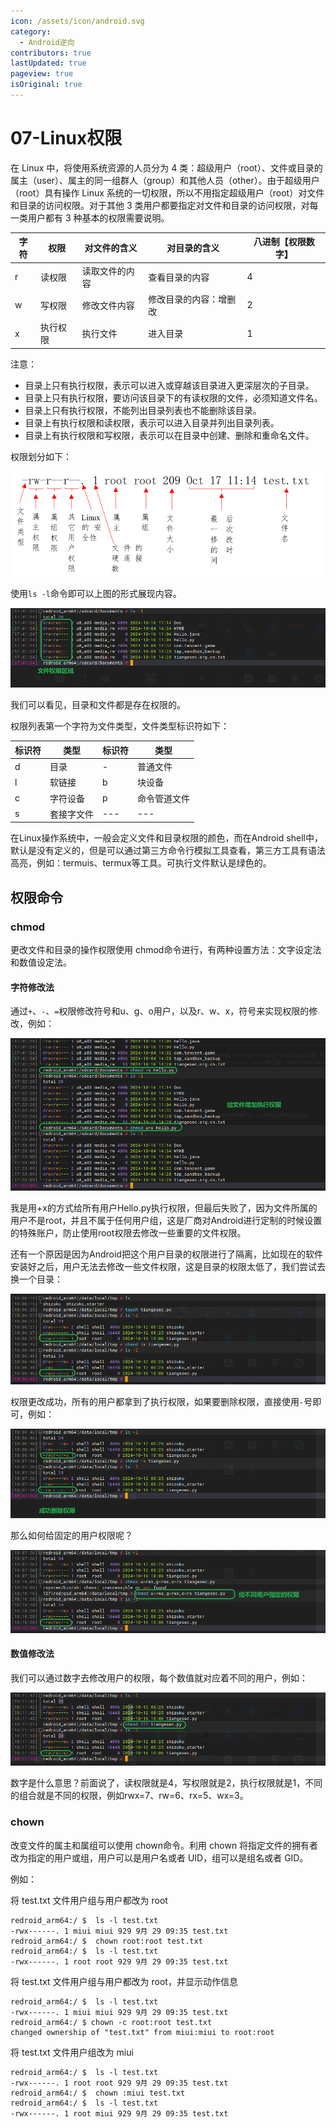 ```yaml
---
icon: /assets/icon/android.svg
category:
  - Android逆向
contributors: true
lastUpdated: true
pageview: true
isOriginal: true
---
```



# 07-Linux权限

在 Linux 中，将使用系统资源的人员分为 4 类：超级用户（root）、文件或目录的属主（user）、属主的同一组群人（group）和其他人员（other）。由于超级用户（root）具有操作 Linux 系统的一切权限，所以不用指定超级用户（root）对文件和目录的访问权限。对于其他 3 类用户都要指定对文件和目录的访问权限，对每一类用户都有 3 种基本的权限需要说明。

| 字符 | 权限     | 对文件的含义   | 对目录的含义           | 八进制【权限数字】 |
| ---- | -------- | -------------- | ---------------------- | ------------------ |
| r    | 读权限   | 读取文件的内容 | 查看目录的内容         | 4                  |
| w    | 写权限   | 修改文件内容   | 修改目录的内容：增删改 | 2                  |
| x    | 执行权限 | 执行文件       | 进入目录               | 1                  |

注意：

- 目录上只有执行权限，表示可以进入或穿越该目录进入更深层次的子目录。
- 目录上只有执行权限，要访问该目录下的有读权限的文件，必须知道文件名。
- 目录上只有执行权限，不能列出目录列表也不能删除该目录。
- 目录上有执行权限和读权限，表示可以进入目录并列出目录列表。
- 目录上有执行权限和写权限，表示可以在目录中创建、删除和重命名文件。

权限划分如下：

![image-20241016173611674](./07-Linux%E6%9D%83%E9%99%90.assets/image-20241016173611674.png)

使用`ls -l`命令即可以上图的形式展现内容。

![image-20241016174253144](./07-Linux%E6%9D%83%E9%99%90.assets/image-20241016174253144.png)

我们可以看见，目录和文件都是存在权限的。

权限列表第一个字符为文件类型，文件类型标识符如下：

| 标识符 | 类型       | 标识符 | 类型         |
| ------ | ---------- | ------ | ------------ |
| d      | 目录       | -      | 普通文件     |
| l      | 软链接     | b      | 块设备       |
| c      | 字符设备   | p      | 命令管道文件 |
| s      | 套接字文件 | ---    | ---          |

在Linux操作系统中，一般会定义文件和目录权限的颜色，而在Android shell中，默认是没有定义的，但是可以通过第三方命令行模拟工具查看，第三方工具有语法高亮，例如：termuis、termux等工具。可执行文件默认是绿色的。



## 权限命令

### chmod

更改文件和目录的操作权限使用 chmod命令进行，有两种设置方法：文字设定法和数值设定法。

#### 字符修改法

通过`+`、`-`、`=`权限修改符号和u、g、o用户，以及r、w、x，符号来实现权限的修改，例如：

![image-20241016175537477](./07-Linux%E6%9D%83%E9%99%90.assets/image-20241016175537477.png)

我是用+x的方式给所有用户Hello.py执行权限，但最后失败了，因为文件所属的用户不是root，并且不属于任何用户组，这是厂商对Android进行定制的时候设置的特殊账户，防止使用root权限去修改一些重要的文件权限。

还有一个原因是因为Android把这个用户目录的权限进行了隔离，比如现在的软件安装好之后，用户无法去修改一些文件权限，这是目录的权限太低了，我们尝试去换一个目录：

![image-20241016180709730](./07-Linux%E6%9D%83%E9%99%90.assets/image-20241016180709730.png)

权限更改成功，所有的用户都拿到了执行权限，如果要删除权限，直接使用`-`号即可，例如：

![image-20241016180820228](./07-Linux%E6%9D%83%E9%99%90.assets/image-20241016180820228.png)

那么如何给固定的用户权限呢？

![image-20241016181106916](./07-Linux%E6%9D%83%E9%99%90.assets/image-20241016181106916.png)

#### 数值修改法

我们可以通过数字去修改用户的权限，每个数值就对应着不同的用户，例如：

![image-20241016181210404](./07-Linux%E6%9D%83%E9%99%90.assets/image-20241016181210404.png)

数字是什么意思？前面说了，读权限就是4，写权限就是2，执行权限就是1，不同的组合就是不同的权限，例如rwx=7、rw=6、rx=5、wx=3。



### chown

改变文件的属主和属组可以使用 chown命令。利用 chown 将指定文件的拥有者改为指定的用户或组，用户可以是用户名或者 UID，组可以是组名或者 GID。

例如：

将 test.txt 文件用户组与用户都改为 root

```shell
redroid_arm64:/ $  ls -l test.txt
-rwx------. 1 miui miui 929 9月 29 09:35 test.txt
redroid_arm64:/ $  chown root:root test.txt
redroid_arm64:/ $  ls -l test.txt
-rwx------. 1 root root 929 9月 29 09:35 test.txt
```

将 test.txt 文件用户组与用户都改为 root，并显示动作信息

```shell
redroid_arm64:/ $  ls -l test.txt
-rwx------. 1 miui miui 929 9月 29 09:35 test.txt
redroid_arm64:/ $ chown -c root:root test.txt
changed ownership of "test.txt" from miui:miui to root:root
```

将 test.txt 文件用户组改为 miui

```shell
redroid_arm64:/ $  ls -l test.txt
-rwx------. 1 root root 929 9月 29 09:35 test.txt
redroid_arm64:/ $  chown :miui test.txt
redroid_arm64:/ $  ls -l test.txt
-rwx------. 1 root miui 929 9月 29 09:35 test.txt
```

